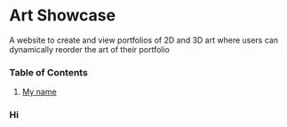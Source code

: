 # Art Showcase
A website to create and view portfolios of 2D and 3D art where users can dynamically reorder the art of their portfolio

### Table of Contents
1. [My name](#Hi)


### Hi

